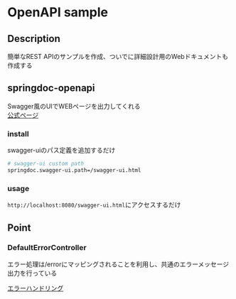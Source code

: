 # OpenAPI sample

## Description
簡単なREST APIのサンプルを作成、ついでに詳細設計用のWebドキュメントも作成する


## springdoc-openapi
Swagger風のUIでWEBページを出力してくれる  
[公式ページ](https://springdoc.org/)

### install
swagger-uiのパス定義を追加するだけ
```bash
# swagger-ui custom path
springdoc.swagger-ui.path=/swagger-ui.html
```
### usage
`http://localhost:8080/swagger-ui.html`にアクセスするだけ


## Point

### DefaultErrorController
エラー処理は/errorにマッピングされることを利用し、共通のエラーメッセージ出力を行っている

[エラーハンドリング](https://docs.spring.io/spring-boot/docs/1.5.3.RELEASE/reference/html/boot-features-developing-web-applications.html#boot-features-error-handling)
